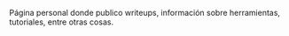 Página personal donde publico writeups, información sobre herramientas, tutoriales, entre otras cosas.
